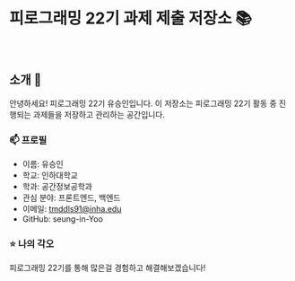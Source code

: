 # 피로그래밍 22기 과제 제출 저장소 📚
<br>

## 소개 🚀
안녕하세요! 피로그래밍 22기 유승인입니다.
이 저장소는 피로그래밍 22기 활동 중 진행되는 과제들을 저장하고 관리하는 공간입니다.
<br>

### 📫 프로필
- 이름: 유승인
- 학교: 인하대학교
- 학과: 공간정보공학과
- 관심 분야: 프론트엔드, 백엔드
- 이메일: tmddls91@inha.edu
- GitHub: seung-in-Yoo

### ⭐ 나의 각오
피로그래밍 22기를 통해 많은걸 경험하고 해결해보겠습니다!
